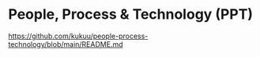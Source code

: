 # People, Process & Technology (PPT)

https://github.com/kukuu/people-process-technology/blob/main/README.md

